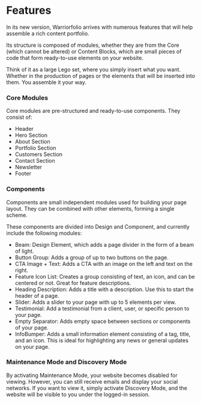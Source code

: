 # Features

In its new version, Warriorfolio arrives with numerous features that will help assemble a rich content portfolio.

Its structure is composed of modules, whether they are from the Core (which cannot be altered) or Content Blocks, which are small pieces of code that form ready-to-use elements on your website.

Think of it as a large Lego set, where you simply insert what you want. Whether in the production of pages or the elements that will be inserted into them. You assemble it your way.

### Core Modules
Core modules are pre-structured and ready-to-use components. They consist of:

- Header
- Hero Section
- About Section
- Portfolio Section
- Customers Section
- Contact Section
- Newsletter  
- Footer

### Components
Components are small independent modules used for building your page layout. They can be combined with other elements, forming a single scheme.

These components are divided into Design and Component, and currently include the following modules:

- Beam: Design Element, which adds a page divider in the form of a beam of light.
- Button Group: Adds a group of up to two buttons on the page.
- CTA Image + Text: Adds a CTA with an image on the left and text on the right.
- Feature Icon List: Creates a group consisting of text, an icon, and can be centered or not. Great for feature descriptions.
- Heading Description: Adds a title with a description. Use this to start the header of a page.
- Slider: Adds a slider to your page with up to 5 elements per view.
- Testimonial: Add a testimonial from a client, user, or specific person to your page.
- Empty Separator: Adds empty space between sections or components of your page.
- InfoBumper: Adds a small information element consisting of a tag, title, and an icon. This is ideal for highlighting any news or general updates on your page.

### Maintenance Mode and Discovery Mode
By activating Maintenance Mode, your website becomes disabled for viewing. However, you can still receive emails and display your social networks. If you want to view it, simply activate Discovery Mode, and the website will be visible to you under the logged-in session.
